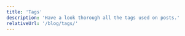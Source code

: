 ```yaml
---
title: 'Tags'
description: 'Have a look thorough all the tags used on posts.'
relativeUrl: '/blog/tags/'
---
```

